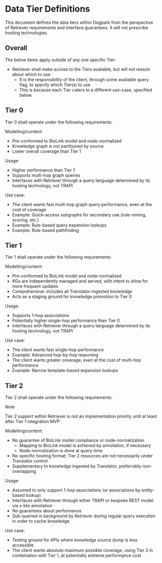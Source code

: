# Data Tier Definitions

This document defines the data tiers within Dogpark from the perspective of Retriever requirements and interface guarantees.
It will not prescribe hosting technologies.

## Overall

The below items apply outside of any one specific Tier:

- Retriever shall make access to the Tiers available, but will not reason about which to use
  - It is the responsibility of the client, through some available query flag, to specify which Tier(s) to use
  - This is because each Tier caters to a different use-case, specified below.

## Tier 0

Tier 0 shall operate under the following requirements:

Modelling/content:

- Pre-conformed to BioLink model and node-normalized
- Knowledge graph is not partitioned by source
- Lower overall coverage than Tier 1

Usage:

- Higher performance than Tier 1
- Supports multi-hop graph queries
- Interfaces with Retriever through a query language determined by its hosting technology, not TRAPI

Use case:

- The client wants fast multi-hop graph query performance, even at the cost of coverage
- Example: Quick-access subgraphs for secondary use (rule-mining, scoring, etc.)
- Example: Rule-based query expansion lookups
- Example: Rule-based pathfinding

## Tier 1

Tier 1 shall operate under the following requirements:

Modelling/content:

- Pre-conformed to BioLink model and node-normalized
- KGs are independently managed and served, with intent to allow for more frequent updates
- Comprehensive: includes all Translator-ingested knowledge
- Acts as a staging ground for knowledge promotion to Tier 0

Usage:

- Supports 1-hop associations
- Potentially higher single-hop performance than Tier 0
- Interfaces with Retriever through a query language determined by its hosting technology, not TRAPI

Use case:

- The client wants fast single-hop performance
- Example: Advanced hop-by-hop reasoning
- The client wants greater coverage, even at the cost of multi-hop performance
- Example: Narrow template-based expansion lookups

## Tier 2

Tier 2 shall operate under the following requirements:

> [!NOTE]
> Tier 2 support within Retriever is not an implementation priority until at least after Tier 1 integration MVP

Modelling/content:

- No guarantee of BioLink model compliance or node-normalization
  - Mapping to BioLink model is achieved by annotation, if necessary
  - Node normalization is done at query-time
- No specific hosting format; Tier 2 resources are not necessarily under Translator control
- Supplementary to knowledge ingested by Translator, preferrably non-overlapping

Usage:

- Assumed to only support 1-hop associations (or associations by entity-based lookup)
- Interfaces with Retriever through either TRAPI or bespoke REST model via x-bte annotation
- No guarantees about performance
- Sub-queried in background by Retriever during regular query execution in order to cache knowledge

Use case:

- Testing ground for APIs where knowledge source dump is less accessible
- The client wants absolute maximum possible coverage, using Tier 2 in combination with Tier 1, at potentially extreme performance cost
